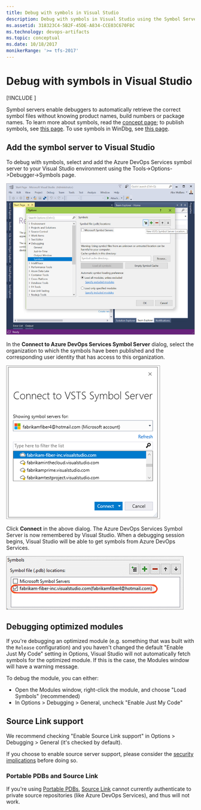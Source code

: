 ```yaml
---
title: Debug with symbols in Visual Studio
description: Debug with symbols in Visual Studio using the Symbol Server in Azure Artifacts
ms.assetid: 318323C4-5B2F-45DE-A834-CCE03C670F8C
ms.technology: devops-artifacts
ms.topic: conceptual
ms.date: 10/18/2017
monikerRange: '>= tfs-2017'
---
```


# Debug with symbols in Visual Studio

[!INCLUDE [](../includes/availability-symbols.md)]

Symbol servers enable debuggers to automatically retrieve the correct symbol files without knowing product names, build numbers or package names. To learn more about symbols, read the [concept page](../concepts/symbols.md); to publish symbols, see [this page](../../pipelines/artifacts/symbols.md?toc=%252fazure%252fdevops%252fartifacts%252ftoc.json). To use symbols in WinDbg, see [this page](debug-with-symbols-windbg.md).

## Add the symbol server to Visual Studio

To debug with symbols, select and add the Azure DevOps Services symbol server to your Visual Studio environment using the Tools->Options->Debugger->Symbols page.

![Add Azure DevOps Services Symbol Server in VS Debugger](media/vsdebugger1.jpg)

In the **Connect to Azure DevOps Services Symbol Server** dialog, select the organization to which the symbols have been published and the corresponding user identity that has access to this organization. 

![Connect to Azure DevOps Services Symbol Server](media/connectsymbolserver.png)

Click **Connect** in the above dialog. The Azure DevOps Services Symbol Server is now remembered by Visual Studio. When a debugging session begins, Visual Studio will be able to get symbols from Azure DevOps Services.

![The Azure DevOps Services Symbol Server is now remembered by Visual Studio.](media/vsdebugger2.png)

## Debugging optimized modules

If you're debugging an optimized module (e.g. something that was built with the `Release` configuration) and you haven't changed the default "Enable Just My Code" setting in Options, Visual Studio will not automatically fetch symbols for the optimized module. If this is the case, the Modules window will have a warning message.

To debug the module, you can either:
- Open the Modules window, right-click the module, and choose "Load Symbols" (recommended)
- In Options > Debugging > General, uncheck "Enable Just My Code"

## Source Link support

We recommend checking "Enable Source Link support" in Options > Debugging > General (it's checked by default).

If you choose to enable source server support, please consider the [security implications](/visualstudio/debugger/source-server-security-alert) before doing so.

### Portable PDBs and Source Link

If you're using [Portable PDBs](https://github.com/dotnet/core/blob/master/Documentation/diagnostics/portable_pdb.md), [Source Link](https://github.com/dotnet/core/blob/master/Documentation/diagnostics/source_link.md) cannot currently authenticate to private source repositories (like Azure DevOps Services), and thus will not work.